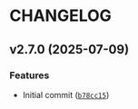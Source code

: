 # CHANGELOG

<!-- version list -->

## v2.7.0 (2025-07-09)

### Features

- Initial commit
  ([`b78cc15`](https://github.com/intel/mfd-tool/commit/b78cc15cd19343fafa2fb32a1c40cdeac826a4df))
